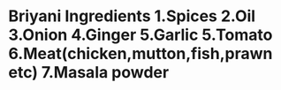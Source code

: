<h1>Briyani Ingredients
1.Spices
2.Oil
3.Onion
4.Ginger
5.Garlic
5.Tomato
6.Meat(chicken,mutton,fish,prawn etc)
7.Masala powder